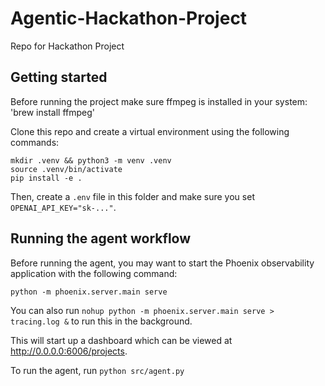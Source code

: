 # Agentic-Hackathon-Project
Repo for Hackathon Project

## Getting started
Before running the project make sure ffmpeg is installed in your system:
'brew install ffmpeg'

Clone this repo and create a virtual environment using the following commands:
```
mkdir .venv && python3 -m venv .venv
source .venv/bin/activate
pip install -e .
```

Then, create a `.env` file in this folder and make sure you set `OPENAI_API_KEY="sk-..."`.

## Running the agent workflow
Before running the agent, you may want to start the Phoenix observability application with the following command:
```
python -m phoenix.server.main serve
```

You can also run `nohup python -m phoenix.server.main serve > tracing.log &` to run this in the background.

This will start up a dashboard which can be viewed at http://0.0.0.0:6006/projects.

To run the agent, run `python src/agent.py`